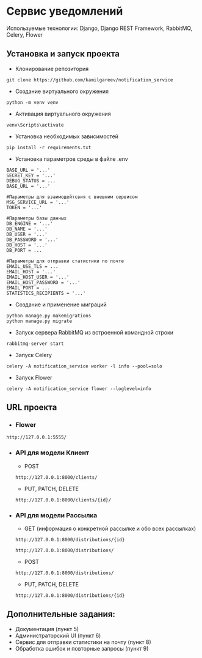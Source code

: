 
# Сервис уведомлений

Используемые технологии: Django, Django REST Framework, RabbitMQ, Celery, Flower

## Установка и запуск проекта
 - Клонирование репозитория
````
git clone https://github.com/kamilgareev/notification_service
````
- Создание виртуального окружения
````
python -m venv venv
````
- Активация виртуального окружения
````
venv\Scripts\activate
````
- Установка необходимых зависимостей 
````
pip install -r requirements.txt
````
- Установка параметров среды в файле .env
````
BASE_URL = '...'
SECRET_KEY = '...'
DEBUG_STATUS = ...
BASE_URL = '...'

#Параметры для взаимодейтсвия с внешним сервисом
MSG_SERVICE_URL = '...'
TOKEN = '...'

#Параметры базы данных
DB_ENGINE = '...'
DB_NAME = '...'
DB_USER = '...'
DB_PASSWORD = '...'
DB_HOST = '...'
DB_PORT = ...

#Параметры для отправки статистики по почте
EMAIL_USE_TLS = ...
EMAIL_HOST = '...'
EMAIL_HOST_USER = '...'
EMAIL_HOST_PASSWORD = '...'
EMAIL_PORT = ...
STATISTICS_RECIPIENTS = '...'

````
- Создание и применение миграций
```
python manage.py makemigrations
python manage.py migrate
```
- Запуск сервера RabbitMQ из встроенной командной строки 
```
rabbitmq-server start
```
- Запуск Celery
```
celery -A notification_service worker -l info --pool=solo
```
- Запуск Flower
```
celery -A notification_service flower --loglevel=info

```
## URL проекта
- ### Flower
```
http://127.0.0.1:5555/
```

- ### API для модели Клиент

    - POST
    ```
    http://127.0.0.1:8000/clients/
    ```
    - PUT, PATCH, DELETE
    ```
    http://127.0.0.1:8000/clients/{id}/
    ```
- ### API для модели Рассылка

    - GET (информация о конкретной рассылке и обо всех рассылках)
    ```
    http://127.0.0.1:8000/distributions/{id}
    ```
    ```
    http://127.0.0.1:8000/distributions/
    ```
    - POST
    ```
    http://127.0.0.1:8000/distributions/
    ```
    - PUT, PATCH, DELETE
    ```
    http://127.0.0.1:8000/distributions/{id}
    ```
## Дополнительные задания:

- Документация (пункт 5)
- Администраторский UI (пункт 6)
- Сервис для отправки статистики на почту (пункт 8)
- Обработка ошибок и повторные запросы (пункт 9)



